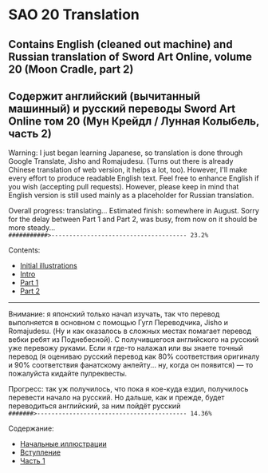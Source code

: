 # SAO 20 Translation
## Contains English (cleaned out machine) and Russian translation of Sword Art Online, volume 20 (Moon Cradle, part 2)
## Содержит английский (вычитанный машинный) и русский переводы Sword Art Online том 20 (Мун Крейдл / Лунная Колыбель, часть 2) 

Warning: I just began learning Japanese, so translation is done through Google Translate, Jisho and Romajudesu. (Turns out there is already Chinese translation of web version, it helps a lot, too). However, I'll make every effort to produce readable English text. Feel free to enhance English if you wish (accepting pull requests). However, please keep in mind that English version is still used mainly as a placeholder for Russian translation.

Overall progress: translating...  Estimated finish: somewhere in August. Sorry for the delay between Part 1 and Part 2, was busy, from now on it should be more steady...  
`###########>-------------------------------------- 23.2%`

Contents:

- [Initial illustrations](Translate/En/Ills_start.md)
- [Intro](Translate/En/Intro.md)
- [Part 1](Translate/En/Part1.md)
- [Part 2](Translate/En/Part2.md)
<!-- - [Part 3](Translate/En/Part3.md) 
- [Part 4](Translate/En/Part4.md)
- [Part 5](Translate/En/Part5.md)
- [Part 6](Translate/En/Part6.md)
- [Part 7](Translate/En/Part7.md)
- [Part 8](Translate/En/Part8.md)
- [Part 9](Translate/En/Part9.md)
- [Part 10](Translate/En/Part10.md)
- [Afterword](Translate/En/AW.md)
- [Last content page - Accel World 22 commercial](Translate/En/AW22Ad.md)-->

***

Внимание: я японский только начал изучать, так что перевод выполняется в основном с помощью Гугл Переводчика, Jisho и Romajudesu. (Ну и как оказалось в сложных местах помагает перевод вебки ребят из Поднебесной). С получившегося английского на русский уже перевожу руками. Если я где-то налажал или вы знаете точный перевод (я оцениваю русский перевод как 80% соответствия оригиналу и 90% соответствия фанатскому анлейту... ну, когда он появится) — то пожалуйста кидайте пулреквесты.

Прогресс: так уж получилось, что пока я кое-куда ездил, получилось перевести начало на русский. Но дальше, как и прежде, будет переводиться английский, за ним пойдёт русский  
`#######>------------------------------------------ 14.36%`

Содержание:

- [Начальные иллюстрации](Translate/Ru/Ills_start.md)
- [Вступление](Translate/Ru/Intro.md)
- [Часть 1](Translate/Ru/Part1.md)
<!-- - [Часть 2](Translate/Ru/Part2.md)
- [Часть 3](Translate/Ru/Part3.md)
- [Часть 4](Translate/Ru/Part4.md)
- [Часть 5](Translate/Ru/Part5.md)
- [Часть 6](Translate/Ru/Part6.md)
- [Часть 7](Translate/Ru/Part7.md)
- [Часть 8](Translate/Ru/Part8.md)
- [Часть 9](Translate/Ru/Part9.md)
- [Часть 10](Translate/Ru/Part10.md)
- [Послесловие](Translate/Ru/AW.md) 
- [Последняя страница с контентом - реклама 22 тома Ускорки](Translate/Ru/AW22Ad.md)
- [Послесловие переводчика](Translate/Ru/AWT.md) -->
